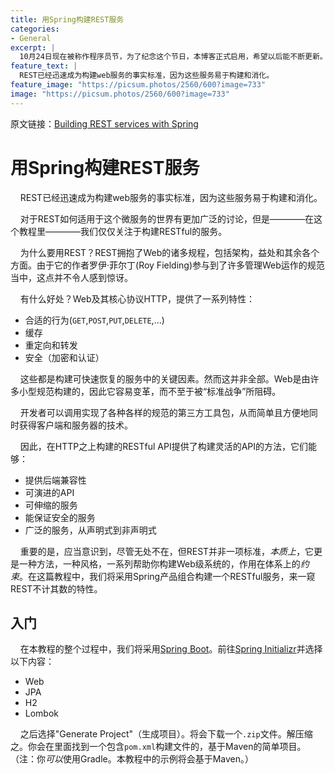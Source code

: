 ```yaml
---
title: 用Spring构建REST服务
categories:
- General
excerpt: |
  10月24日现在被称作程序员节，为了纪念这个节日，本博客正式启用，希望以后能不断更新。（当然也存在断更的可能，但愿不会如此。。。）
feature_text: |
  REST已经迅速成为构建web服务的事实标准，因为这些服务易于构建和消化。
feature_image: "https://picsum.photos/2560/600?image=733"
image: "https://picsum.photos/2560/600?image=733"
---
```


原文链接：[Building REST services with Spring](http://spring.io/guides/tutorials/rest/)

# 用Spring构建REST服务

&nbsp;&nbsp;&nbsp;&nbsp;REST已经迅速成为构建web服务的事实标准，因为这些服务易于构建和消化。

&nbsp;&nbsp;&nbsp;&nbsp;对于REST如何适用于这个微服务的世界有更加广泛的讨论，但是————在这个教程里————我们仅仅关注于构建RESTful的服务。

&nbsp;&nbsp;&nbsp;&nbsp;为什么要用REST？REST拥抱了Web的诸多规程，包括架构，益处和其余各个方面。由于它的作者罗伊·菲尔丁(Roy Fielding)参与到了许多管理Web运作的规范当中，这点并不令人感到惊讶。

&nbsp;&nbsp;&nbsp;&nbsp;有什么好处？Web及其核心协议HTTP，提供了一系列特性：

- 合适的行为(`GET`,`POST`,`PUT`,`DELETE`,...)
- 缓存
- 重定向和转发
- 安全（加密和认证）

&nbsp;&nbsp;&nbsp;&nbsp;这些都是构建可快速恢复的服务中的关键因素。然而这并非全部。Web是由许多小型规范构建的，因此它容易变革，而不至于被“标准战争”所阻碍。

&nbsp;&nbsp;&nbsp;&nbsp;开发者可以调用实现了各种各样的规范的第三方工具包，从而简单且方便地同时获得客户端和服务器的技术。

&nbsp;&nbsp;&nbsp;&nbsp;因此，在HTTP之上构建的RESTful API提供了构建灵活的API的方法，它们能够：

- 提供后端兼容性
- 可演进的API
- 可伸缩的服务
- 能保证安全的服务
- 广泛的服务，从声明式到非声明式

&nbsp;&nbsp;&nbsp;&nbsp;重要的是，应当意识到，尽管无处不在，但REST并非一项标准，*本质上*，它更是一种方法，一种风格，一系列帮助你构建Web级系统的，作用在体系上的*约束*。在这篇教程中，我们将采用Spring产品组合构建一个RESTful服务，来一窥REST不计其数的特性。

## 入门

&nbsp;&nbsp;&nbsp;&nbsp;在本教程的整个过程中，我们将采用[Spring Boot](https://spring.io/projects/spring-boot)。前往[Spring Initializr](https://start.spring.io/)并选择以下内容：

- Web
- JPA
- H2
- Lombok

&nbsp;&nbsp;&nbsp;&nbsp;之后选择"Generate Project"（生成项目）。将会下载一个`.zip`文件。解压缩之。你会在里面找到一个包含`pom.xml`构建文件的，基于Maven的简单项目。（注：你*可以*使用Gradle。本教程中的示例将会基于Maven。）
